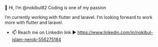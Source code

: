 👋 Hi, I’m @nokibul82
Coding is one of my passion

I’m currently working with flutter and laravel.
I’m looking forward to work more with flutter and laravel.

- 📫 Reach me on Linkedin link ▶ https://www.linkedin.com/in/nokibul-islam-nerob-556275184
